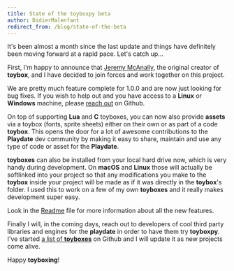 ```yaml
---
title: State of the toyboxpy beta
author: DidierMalenfant
redirect_from: /blog/state-of-the-beta
---
```

It's been almost a month since the last update and things have definitely been moving forward at a rapid pace. Let's catch up...

First, I'm happy to announce that [Jeremy McAnally](https://github.com/jm), the original creator of **toybox**, and I have decided to join forces and work together on this project.

We are pretty much feature complete for 1.0.0 and are now just looking for bug fixes. If you wish to help out and you have access to a **Linux** or **Windows** machine, please [reach out](https://github.com/toyboxpy/toybox.py/discussions/1) on Github.

On top of supporting **Lua** and **C** toyboxes, you can now also provide **assets** via a toybox (fonts, sprite sheets) either on their own or as part of a code **toybox**. This opens the door for a lot of awesome contributions to the **Playdate** dev community by making it easy to share, maintain and use any type of code or asset for the **Playdate**.

**toyboxes** can also be installed from your local hard drive now, which is very handy during development. On **macOS** and **Linux** those will actually be softlinked into your project so that any modifications you make to the **toybox** inside your project will be made as if it was directly in the **toybox**'s folder. I used this to work on a few of my own **toyboxes** and it really makes development super easy.

Look in the [Readme](https://github.com/toyboxpy/toybox.py#readme) file for more information about all the new features.

Finally I will, in the coming days, reach out to developers of cool third party libraries and engines for the **playdate** in order to have them try **toyboxpy**. I've started [a list of **toyboxes**](https://github.com/stars/DidierMalenfant/lists/toyboxes) on Github and I will update it as new projects come alive.

Happy **toyboxing**!

